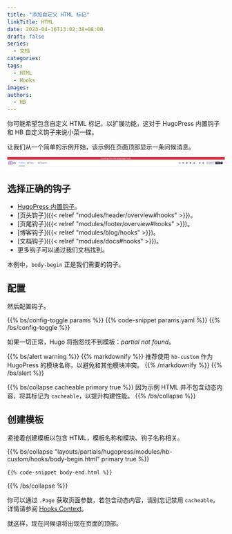 ```yaml
---
title: "添加自定义 HTML 标记"
linkTitle: HTML
date: 2023-04-16T13:02:38+08:00
draft: false
series:
  - 文档
categories:
tags:
  - HTML
  - Hooks
images:
authors:
  - HB
---
```


你可能希望包含自定义 HTML 标记，以扩展功能，这对于 HugoPress 内置钩子和 HB 自定义钩子来说小菜一碟。

<!--more-->

让我们从一个简单的示例开始，该示例在页面顶部显示一条问候消息。

![example](example.png)

## 选择正确的钩子

- [HugoPress 内置钩子](https://hugomods.com/en/docs/hugopress/#hooks)。
- [页头钩子]({{< relref "modules/header/overview#hooks" >}})。
- [页尾钩子]({{< relref "modules/footer/overview#hooks" >}})。
- [博客钩子]({{< relref "modules/blog/hooks" >}})。
- [文档钩子]({{< relref "modules/docs#hooks" >}})。
- 更多钩子可以通过我们文档找到。

本例中，`body-begin` 正是我们需要的钩子。

## 配置

然后配置钩子。

{{% bs/config-toggle params %}}
{{% code-snippet params.yaml %}}
{{% /bs/config-toggle %}}

如果一切正常，Hugo 将抱怨找不到模板：_partial not found_。

{{% bs/alert warning %}}
{{% markdownify %}}
推荐使用 `hb-custom` 作为 HugoPress 的模块名称，以避免和其他模块冲突。
{{% /markdownify %}}
{{% /bs/alert %}}

{{% bs/collapse cacheable primary true %}}
因为示例 HTML 并不包含动态内容，将其标记为 `cacheable`，以提升构建性能。
{{% /bs/collapse %}}

## 创建模板

紧接着创建模板以包含 HTML，模板名称和模块、钩子名称相关。

{{% bs/collapse "layouts/partials/hugopress/modules/hb-custom/hooks/body-begin.html" primary true %}}
```html
{{% code-snippet body-end.html %}}
```
{{% /bs/collapse %}}

你可以通过 `.Page` 获取页面参数，若包含动态内容，请别忘记禁用 `cacheable`。
详情请参阅 [Hooks Context](https://hugomods.com/en/docs/hugopress/#hooks-context)。

就这样，现在问候语将出现在页面的顶部。
